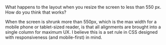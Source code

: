  What happens to the layout when you resize the screen to less than 550 px. How do you think that works?

 When the screen is shrunk more than 550px, which is the max width for a mobile phone or tablet-sized reader, is that all alignments are brought into a single column for maximum UX. I believe this is a set rule in CSS designed with responsiveness (and mobile-first) in mind. 
